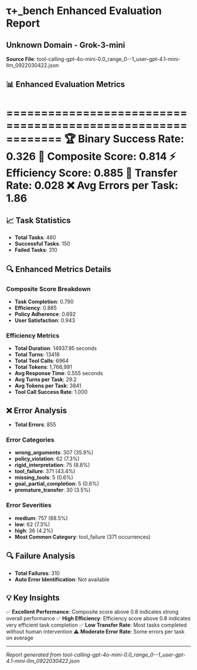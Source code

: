 # τ+_bench Enhanced Evaluation Report
## Unknown Domain - Grok-3-mini
**Source File**: tool-calling-gpt-4o-mini-0.0_range_0--1_user-gpt-4.1-mini-llm_0922030422.json

## 📊 Enhanced Evaluation Metrics
============================================================
🏆 Binary Success Rate: 0.326
🎯 Composite Score: 0.814
⚡ Efficiency Score: 0.885
🔄 Transfer Rate: 0.028
❌ Avg Errors per Task: 1.86
============================================================

## 📈 Task Statistics
- **Total Tasks**: 460
- **Successful Tasks**: 150
- **Failed Tasks**: 310

## 🔍 Enhanced Metrics Details
### Composite Score Breakdown
- **Task Completion**: 0.790
- **Efficiency**: 0.885
- **Policy Adherence**: 0.692
- **User Satisfaction**: 0.943

### Efficiency Metrics
- **Total Duration**: 14937.95 seconds
- **Total Turns**: 13418
- **Total Tool Calls**: 6964
- **Total Tokens**: 1,766,991
- **Avg Response Time**: 0.555 seconds
- **Avg Turns per Task**: 29.2
- **Avg Tokens per Task**: 3841
- **Tool Call Success Rate**: 1.000

## ❌ Error Analysis
- **Total Errors**: 855
### Error Categories
- **wrong_arguments**: 307 (35.9%)
- **policy_violation**: 62 (7.3%)
- **rigid_interpretation**: 75 (8.8%)
- **tool_failure**: 371 (43.4%)
- **missing_tools**: 5 (0.6%)
- **goal_partial_completion**: 5 (0.6%)
- **premature_transfer**: 30 (3.5%)
### Error Severities
- **medium**: 757 (88.5%)
- **low**: 62 (7.3%)
- **high**: 36 (4.2%)
- **Most Common Category**: tool_failure (371 occurrences)

## 🔍 Failure Analysis
- **Total Failures**: 310
- **Auto Error Identification**: Not available

## 💡 Key Insights
✅ **Excellent Performance**: Composite score above 0.8 indicates strong overall performance
✅ **High Efficiency**: Efficiency score above 0.8 indicates very efficient task completion
✅ **Low Transfer Rate**: Most tasks completed without human intervention
⚠️  **Moderate Error Rate**: Some errors per task on average

---
*Report generated from tool-calling-gpt-4o-mini-0.0_range_0--1_user-gpt-4.1-mini-llm_0922030422.json*